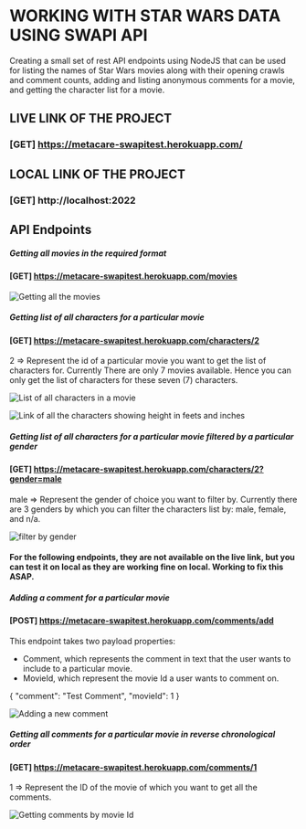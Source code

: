 # WORKING WITH STAR WARS DATA USING SWAPI API

Creating a small set of rest API endpoints using NodeJS that can be used for listing the names of Star Wars movies along with their opening crawls and comment counts, adding and listing anonymous comments for a movie, and getting the character list for a movie.

## LIVE LINK OF THE PROJECT
### [GET] https://metacare-swapitest.herokuapp.com/

## LOCAL LINK OF THE PROJECT
### [GET] http://localhost:2022

## API Endpoints

##### Getting all movies in the required format
#### [GET] https://metacare-swapitest.herokuapp.com/movies

![Getting all the movies](https://drive.google.com/uc?export=view&id=1dk-GKXYtBWHfsHLdZtzEJ-6IjPR6lSEQ)


##### Getting list of all characters for a particular movie
#### [GET] https://metacare-swapitest.herokuapp.com/characters/2

2 => Represent the id of a particular movie you want to get the list of characters for.
Currently There are only 7 movies available. Hence you can only get the list of characters for these seven (7) characters. 

![List of all characters in a movie](https://drive.google.com/uc?export=view&id=1WGAiUpxRcT32vyl5DwESl_C0eg-258fa)

![Link of all the characters showing height in feets and inches](https://drive.google.com/uc?export=view&id=1IhCuOa2xJut9UC9bXm0KKaT2CQb1BiHl)

##### Getting list of all characters for a particular movie filtered by a particular gender
#### [GET] https://metacare-swapitest.herokuapp.com/characters/2?gender=male

male => Represent the gender of choice you want to filter by.
Currently there are 3 genders by which you can filter the characters list by: male, female, and n/a.

![filter by gender](https://drive.google.com/uc?export=view&id=1roWpmpxlDbJFdbiPR7uDAHc-4jrGyPnd)

#### For the following endpoints, they are not available on the live link, but you can test it on local as they are working fine on local. Working to fix this ASAP.

##### Adding a comment for a particular movie
#### [POST] https://metacare-swapitest.herokuapp.com/comments/add

This endpoint takes two payload properties: 
- Comment, which represents the comment in text that the user wants to include to a particular movie.
- MovieId, which represent the movie Id a user wants to comment on.

{
    "comment": "Test Comment",
    "movieId": 1
}

![Adding a new comment](https://drive.google.com/uc?export=view&id=1YcG7kSMlSrVE3b-1_ao6KmWEWEF-yk4M)

##### Getting all comments for a particular movie in reverse chronological order
#### [GET] https://metacare-swapitest.herokuapp.com/comments/1

1 => Represent the ID of the movie of which you want to get all the comments.

![Getting comments by movie Id](https://drive.google.com/uc?export=view&id=1B1Ng3PqDzK1qs46Hm8ZqjWFEThN17yAz)